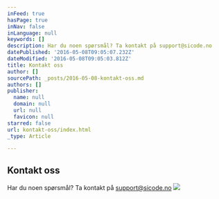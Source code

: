 ```yaml
---
inFeed: true
hasPage: true
inNav: false
inLanguage: null
keywords: []
description: Har du noen spørsmål? Ta kontakt på support@sicode.no
datePublished: '2016-05-08T09:05:07.232Z'
dateModified: '2016-05-08T09:05:03.812Z'
title: Kontakt oss
author: []
sourcePath: _posts/2016-05-08-kontakt-oss.md
authors: []
publisher:
  name: null
  domain: null
  url: null
  favicon: null
starred: false
url: kontakt-oss/index.html
_type: Article

---
```

## Kontakt oss

Har du noen spørsmål? Ta kontakt på support@sicode.no
![](https://the-grid-user-content.s3-us-west-2.amazonaws.com/5148feab-c723-4425-92d6-9a9aa597a484.jpg)